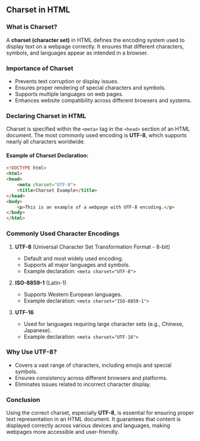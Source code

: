 ## Charset in HTML

### What is Charset?
A **charset (character set)** in HTML defines the encoding system used to display text on a webpage correctly. It ensures that different characters, symbols, and languages appear as intended in a browser.

### Importance of Charset
- Prevents text corruption or display issues.
- Ensures proper rendering of special characters and symbols.
- Supports multiple languages on web pages.
- Enhances website compatibility across different browsers and systems.

### Declaring Charset in HTML
Charset is specified within the `<meta>` tag in the `<head>` section of an HTML document. The most commonly used encoding is **UTF-8**, which supports nearly all characters worldwide.

#### Example of Charset Declaration:
```html
<!DOCTYPE html>
<html>
<head>
    <meta charset="UTF-8">
    <title>Charset Example</title>
</head>
<body>
    <p>This is an example of a webpage with UTF-8 encoding.</p>
</body>
</html>
```

### Commonly Used Character Encodings
1. **UTF-8** (Universal Character Set Transformation Format - 8-bit)
   - Default and most widely used encoding.
   - Supports all major languages and symbols.
   - Example declaration: `<meta charset="UTF-8">`

2. **ISO-8859-1** (Latin-1)
   - Supports Western European languages.
   - Example declaration: `<meta charset="ISO-8859-1">`

3. **UTF-16**
   - Used for languages requiring large character sets (e.g., Chinese, Japanese).
   - Example declaration: `<meta charset="UTF-16">`

### Why Use UTF-8?
- Covers a vast range of characters, including emojis and special symbols.
- Ensures consistency across different browsers and platforms.
- Eliminates issues related to incorrect character display.

### Conclusion
Using the correct charset, especially **UTF-8**, is essential for ensuring proper text representation in an HTML document. It guarantees that content is displayed correctly across various devices and languages, making webpages more accessible and user-friendly.

